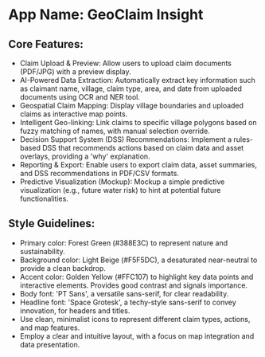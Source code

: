 # **App Name**: GeoClaim Insight

## Core Features:

- Claim Upload & Preview: Allow users to upload claim documents (PDF/JPG) with a preview display.
- AI-Powered Data Extraction: Automatically extract key information such as claimant name, village, claim type, area, and date from uploaded documents using OCR and NER tool.
- Geospatial Claim Mapping: Display village boundaries and uploaded claims as interactive map points.
- Intelligent Geo-linking: Link claims to specific village polygons based on fuzzy matching of names, with manual selection override.
- Decision Support System (DSS) Recommendations: Implement a rules-based DSS that recommends actions based on claim data and asset overlays, providing a 'why' explanation.
- Reporting & Export: Enable users to export claim data, asset summaries, and DSS recommendations in PDF/CSV formats.
- Predictive Visualization (Mockup): Mockup a simple predictive visualization (e.g., future water risk) to hint at potential future functionalities.

## Style Guidelines:

- Primary color: Forest Green (#388E3C) to represent nature and sustainability.
- Background color: Light Beige (#F5F5DC), a desaturated near-neutral to provide a clean backdrop.
- Accent color: Golden Yellow (#FFC107) to highlight key data points and interactive elements. Provides good contrast and signals importance.
- Body font: 'PT Sans', a versatile sans-serif, for clear readability.
- Headline font: 'Space Grotesk', a techy-style sans-serif to convey innovation, for headers and titles.
- Use clean, minimalist icons to represent different claim types, actions, and map features.
- Employ a clear and intuitive layout, with a focus on map integration and data presentation.